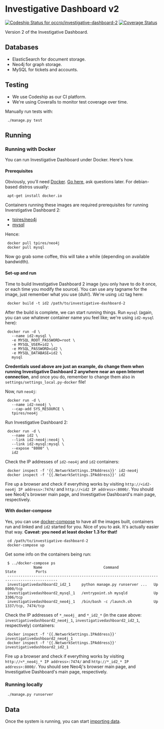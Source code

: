 # Investigative Dashboard v2
[![Codeship Status for occrp/investigative-dashboard-2](https://codeship.com/projects/634e8e20-a31d-0132-0304-366d28abf18c/status?branch=master)](https://codeship.com/projects/65925) [![Coverage Status](https://coveralls.io/repos/occrp/investigative-dashboard-2/badge.svg?branch=master)](https://coveralls.io/r/occrp/investigative-dashboard-2?branch=master)

Version 2 of the Investigative Dashboard.

## Databases

 * ElasticSearch for document storage.
 * Neo4j for graph storage.
 * MySQL for tickets and accounts.

## Testing

 * We use Codeship as our CI platform.
 * We're using Coveralls to monitor test coverage over time.

Manually run tests with:
```
 ./manage.py test
```

## Running

### Running with Docker

You can run Investigative Dashboard under Docker. Here's how.

#### Prerequisites

Obviously, you'll need [Docker](http://docker.io/). [Go here](https://docs.docker.com/installation/#installation), ask questions later. For debian-based distros usually:

```
 apt-get install docker.io
```

Containers running these images are required prerequisites for running Inverstigative Dashboard 2:
 * [tpires/neo4j](https://registry.hub.docker.com/u/tpires/neo4j/)
 * [mysql](https://registry.hub.docker.com/_/mysql/)

Hence:

```
 docker pull tpires/neo4j
 docker pull mysql
```

Now go grab some coffee, this will take a while (depending on available bandwidth).

#### Set-up and run

Time to build Investigative Dashboard 2 image (you only have to do it once, or each time you modify the source). You can use any tagname for the image, just remember what you use (duh!). We're using `id2` tag here:
```
 docker build -t id2 /path/to/investigative-dashboard-2
```

After the build is complete, we can start running things. Run `mysql` (again, you can use whatever container name you feel like; we're using `id2-mysql` here):
```
 docker run -d \
   --name id2-mysql \
   -e MYSQL_ROOT_PASSWORD=root \
   -e MYSQL_USER=id2 \
   -e MYSQL_PASSWORD=id2 \
   -e MYSQL_DATABASE=id2 \
   mysql
```

**Credentials used above are just an example, do change them when running Investigative Dashboard 2 anywhere near an open Internet connection**, and once you do, remember to change them also in `settings/settings_local.py-docker` file!

Now, run `neo4j`:
```
 docker run -d \
   --name id2-neo4j \
   --cap-add SYS_RESOURCE \
   tpires/neo4j
```

Run Investigative Dashboard 2:
```
 docker run -d \
   --name id2 \
   --link id2-neo4j:neo4j \
   --link id2-mysql:mysql \
   --expose "8000" \
   id2
```

Check the IP addresses of `id2-neo4j` and `id2` containers:
```
 docker inspect -f '{{.NetworkSettings.IPAddress}}' id2-neo4j
 docker inspect -f '{{.NetworkSettings.IPAddress}}' id2
```

Fire up a browser and check if everything works by visiting `http://<id2-neo4j IP address>:7474/` and `http://<id2 IP address>:8000/`. You should see Neo4j's browser main page, and Investigative Dashboard's main page, respectively.

#### With docker-compose

Yes, you can use [docker-compose](http://docs.docker.com/compose/) to have all the images built, containers run and linked and `id2` started for you. Nice of you to ask. It's actually easier that way. **Caveat: you need at least docker 1.3 for that!**

```
 cd /path/to/investigative-dashboard-2
 docker-compose up
```

Get some info on the containers being run:
```
 $ ../docker-compose ps
             Name                            Command               State         Ports        
 ---------------------------------------------------------------------------------------------
 investigativedashboard2_id2_1     python manage.py runserver ...   Up      8000/tcp           
 investigativedashboard2_mysql_1   /entrypoint.sh mysqld            Up      3306/tcp           
 investigativedashboard2_neo4j_1   /bin/bash -c /launch.sh          Up      1337/tcp, 7474/tcp 
```

Check the IP addresses of `*_neo4j_` and `*_id2_*` (in the case above: `investigativedashboard2_neo4j_1`, `investigativedashboard2_id2_1`, respectively) containers:
```
 docker inspect -f '{{.NetworkSettings.IPAddress}}' investigativedashboard2_neo4j_1
 docker inspect -f '{{.NetworkSettings.IPAddress}}' investigativedashboard2_id2_1
```

Fire up a browser and check if everything works by visiting `http://<*_neo4j_* IP address>:7474/` and `http://*_id2_* IP address>:8000/`. You should see Neo4j's browser main page, and Investigative Dashboard's main page, respectively.

### Running locally

```
 ./manage.py runserver
```

## Data

Once the system is running, you can start [importing data](data/importers/README.md).
